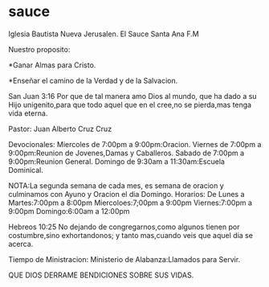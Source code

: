 sauce
=====

Iglesia Bautista Nueva Jerusalen.
El Sauce Santa Ana F.M 

Nuestro proposito:

*Ganar Almas para Cristo.

*Enseñar el camino de la Verdad y de la Salvacion.

San Juan 3:16
Por que de tal manera amo Dios al mundo, que ha dado a su Hijo unigenito,para que todo aquel que en el cree,no se pierda,mas tenga vida eterna.

Pastor: Juan Alberto Cruz Cruz

Devocionales: 
Miercoles de 7:00pm a 9:00pm:Oracion.
Viernes de 7:00pm a 9:00pm:Reunion de Jovenes,Damas y Caballeros.
Sabado de 7:00pm a 9:00pm:Reunion General.
Domingo de 9:30am a 11:30am:Escuela Dominical.

NOTA:La segunda semana de cada mes, es semana de oracion y culminamos con Ayuno y Oracion el dia Domingo.
Horarios:
De Lunes a Martes:7:00pm a 8:00pm
Miercoloes:7;00pm a 9:00pm
Viernes:7:00pm a 9:00pm
Domingo:6:00am a 12:00pm

Hebreos 10:25
No dejando de congregarnos,como algunos tienen por costumbre,sino exhortandonos; y tanto mas,cuando veis que aquel dia se acerca.

Tiempo de Ministracion:
Ministerio de Alabanza:Llamados para Servir.

QUE DIOS DERRAME BENDICIONES SOBRE SUS VIDAS.
